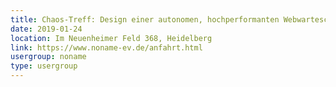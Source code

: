 ```yaml
---
title: Chaos-Treff: Design einer autonomen, hochperformanten Webwarteschleife
date: 2019-01-24
location: Im Neuenheimer Feld 368, Heidelberg
link: https://www.noname-ev.de/anfahrt.html
usergroup: noname
type: usergroup
---
```

